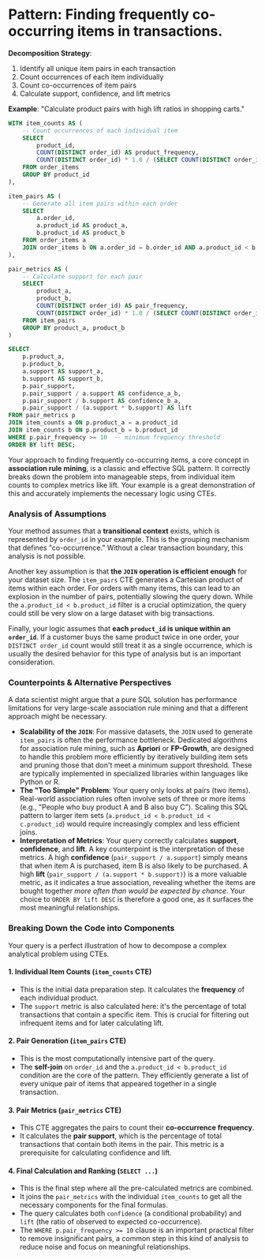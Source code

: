 # **Pattern**: Finding frequently co-occurring items in transactions.

**Decomposition Strategy**:

1. Identify all unique item pairs in each transaction
2. Count occurrences of each item individually
3. Count co-occurrences of item pairs
4. Calculate support, confidence, and lift metrics

**Example**: "Calculate product pairs with high lift ratios in shopping carts."

```SQL
WITH item_counts AS (
    -- Count occurrences of each individual item
    SELECT
        product_id,
        COUNT(DISTINCT order_id) AS product_frequency,
        COUNT(DISTINCT order_id) * 1.0 / (SELECT COUNT(DISTINCT order_id) FROM orders) AS support
    FROM order_items
    GROUP BY product_id
),

item_pairs AS (
    -- Generate all item pairs within each order
    SELECT
        a.order_id,
        a.product_id AS product_a,
        b.product_id AS product_b
    FROM order_items a
    JOIN order_items b ON a.order_id = b.order_id AND a.product_id < b.product_id
),

pair_metrics AS (
    -- Calculate support for each pair
    SELECT
        product_a,
        product_b,
        COUNT(DISTINCT order_id) AS pair_frequency,
        COUNT(DISTINCT order_id) * 1.0 / (SELECT COUNT(DISTINCT order_id) FROM orders) AS pair_support
    FROM item_pairs
    GROUP BY product_a, product_b
)

SELECT
    p.product_a,
    p.product_b,
    a.support AS support_a,
    b.support AS support_b,
    p.pair_support,
    p.pair_support / a.support AS confidence_a_b,
    p.pair_support / b.support AS confidence_b_a,
    p.pair_support / (a.support * b.support) AS lift
FROM pair_metrics p
JOIN item_counts a ON p.product_a = a.product_id
JOIN item_counts b ON p.product_b = b.product_id
WHERE p.pair_frequency >= 10  -- minimum frequency threshold
ORDER BY lift DESC;
```

Your approach to finding frequently co-occurring items, a core concept in **association rule mining**, is a classic and effective SQL pattern. It correctly breaks down the problem into manageable steps, from individual item counts to complex metrics like lift. Your example is a great demonstration of this and accurately implements the necessary logic using CTEs.

### Analysis of Assumptions

Your method assumes that a **transitional context** exists, which is represented by `order_id` in your example. This is the grouping mechanism that defines "co-occurrence." Without a clear transaction boundary, this analysis is not possible.

Another key assumption is that **the `JOIN` operation is efficient enough** for your dataset size. The `item_pairs` CTE generates a Cartesian product of items within each order. For orders with many items, this can lead to an explosion in the number of pairs, potentially slowing the query down. While the `a.product_id < b.product_id` filter is a crucial optimization, the query could still be very slow on a large dataset with big transactions.

Finally, your logic assumes that **each `product_id` is unique within an `order_id`**. If a customer buys the same product twice in one order, your `DISTINCT order_id` count would still treat it as a single occurrence, which is usually the desired behavior for this type of analysis but is an important consideration.

### Counterpoints & Alternative Perspectives

A data scientist might argue that a pure SQL solution has performance limitations for very large-scale association rule mining and that a different approach might be necessary.

* **Scalability of the `JOIN`**: For massive datasets, the `JOIN` used to generate `item_pairs` is often the performance bottleneck. Dedicated algorithms for association rule mining, such as **Apriori** or **FP-Growth**, are designed to handle this problem more efficiently by iteratively building item sets and pruning those that don't meet a minimum support threshold. These are typically implemented in specialized libraries within languages like Python or R.
* **The "Too Simple" Problem**: Your query only looks at pairs (two items). Real-world association rules often involve sets of three or more items (e.g., "People who buy product A and B also buy C"). Scaling this SQL pattern to larger item sets (`a.product_id < b.product_id < c.product_id`) would require increasingly complex and less efficient joins.
* **Interpretation of Metrics**: Your query correctly calculates **support**, **confidence**, and **lift**. A key counterpoint is the interpretation of these metrics. A high **confidence** (`pair_support / a.support`) simply means that when item A is purchased, item B is also likely to be purchased. A high **lift** (`pair_support / (a.support * b.support)`) is a more valuable metric, as it indicates a true association, revealing whether the items are bought together *more often than would be expected by chance*. Your choice to `ORDER BY lift DESC` is therefore a good one, as it surfaces the most meaningful relationships.

### Breaking Down the Code into Components

Your query is a perfect illustration of how to decompose a complex analytical problem using CTEs.

#### **1. Individual Item Counts (`item_counts` CTE)**

* This is the initial data preparation step. It calculates the **frequency** of each individual product.
* The `support` metric is also calculated here: it's the percentage of total transactions that contain a specific item. This is crucial for filtering out infrequent items and for later calculating lift.

#### **2. Pair Generation (`item_pairs` CTE)**

* This is the most computationally intensive part of the query.
* The **self-join** on `order_id` and the `a.product_id < b.product_id` condition are the core of the pattern. They efficiently generate a list of every unique pair of items that appeared together in a single transaction.

#### **3. Pair Metrics (`pair_metrics` CTE)**

* This CTE aggregates the pairs to count their **co-occurrence frequency**.
* It calculates the **pair support**, which is the percentage of total transactions that contain both items in the pair. This metric is a prerequisite for calculating confidence and lift.

#### **4. Final Calculation and Ranking (`SELECT ...`)**

* This is the final step where all the pre-calculated metrics are combined.
* It joins the `pair_metrics` with the individual `item_counts` to get all the necessary components for the final formulas.
* The query calculates both `confidence` (a conditional probability) and `lift` (the ratio of observed to expected co-occurrence). 
* The `WHERE p.pair_frequency >= 10` clause is an important practical filter to remove insignificant pairs, a common step in this kind of analysis to reduce noise and focus on meaningful relationships.

